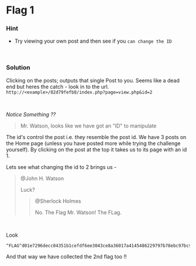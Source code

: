
# __Flag 1__ 

### Hint 
  - Try viewing your own post and then see if you  ```can change the ID```

<p>&nbsp;</p>

### Solution

Clicking on the posts; outputs that single Post to you. Seems like a dead end but heres the catch - 
look in to the url. ```http://<example>/82d79fefb8/index.php?page=view.php&id=2 ```  

<p>&nbsp;</p>

_Notice Something ??_
>
>Mr. Watson, looks like we have got an "ID" to manipulate
>

The id's control the post i.e. they resemble the post id. We have 3 posts on the Home page (unless you have posted more while trying the challenge yourself). By clicking on the post at the top it takes us to its page with an id 1.

Lets see what changing the id to 2 brings us -
>
>@John H. Watson
>
> Luck? 
>>@Sherlock Holmes
>>
>> No. The Flag Mr. Watson! The FLag.

<p>&nbsp;</p>
Look 

``` 
^FLAG^d01e7296decc04351b1cefdf6ee3043ce8a36017a4145486229797b78ebc97bc$FLAG$ 
```

And that way we have collected the 2nd flag too !!
